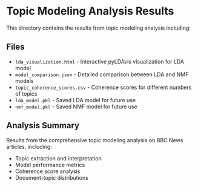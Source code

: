 # Topic Modeling Analysis Results

This directory contains the results from topic modeling analysis including:

## Files

- `lda_visualization.html` - Interactive pyLDAvis visualization for LDA model
- `model_comparison.json` - Detailed comparison between LDA and NMF models
- `topic_coherence_scores.csv` - Coherence scores for different numbers of topics
- `lda_model.pkl` - Saved LDA model for future use
- `nmf_model.pkl` - Saved NMF model for future use

## Analysis Summary

Results from the comprehensive topic modeling analysis on BBC News articles, including:
- Topic extraction and interpretation
- Model performance metrics
- Coherence score analysis
- Document-topic distributions
